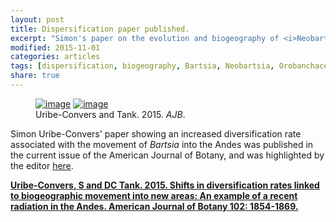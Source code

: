 ```yaml
---
layout: post
title: Dispersification paper published.
excerpt: "Simon's paper on the evolution and biogeography of <i>Neobartsia</i> published in AJB."
modified: 2015-11-01
categories: articles
tags: [dispersification, biogeography, Bartsia, Neobartsia, Orobanchaceae, AJB, Simon Uribe-Convers]
share: true
---
```

<figure class="half">
	<a href="{{ site.url }}/images/AJB_Nov2015.jpg"><img src="{{ site.url }}/images/AJB_Nov2015.jpg" alt="image"></a>
	<a href="{{ site.url }}/images/Uribe-Convers_dispersification.tiff"><img src="{{ site.url }}/images/Uribe-Convers_dispersification.tiff" alt="image"></a>
	<figcaption>Uribe-Convers and Tank. 2015. <i>AJB</i>.</figcaption>
</figure>

Simon Uribe-Convers' paper showing an increased diversification rate associated with the movement of <i>Bartsia</i> into the Andes was published in the current issue of the American Journal of Botany, and was highlighted by the editor [here](http://www.amjbot.org/content/102/11/1749.full).

[**Uribe-Convers, S and DC Tank. 2015. Shifts in diversification rates linked to biogeographic movement into new areas: An example of a recent radiation in the Andes. American Journal of Botany 102: 1854-1869.**](http://www.amjbot.org/content/102/11/1854)
